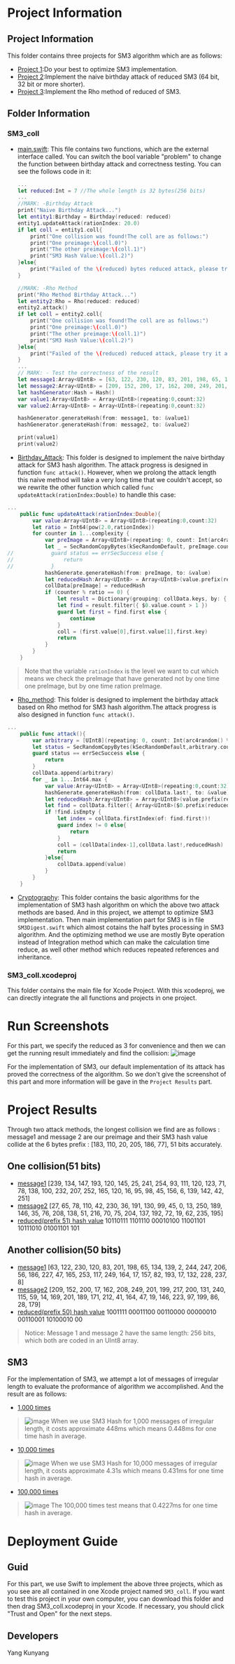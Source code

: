 # Project Information

## Project Information
This folder contains three projects for SM3 algorithm which are as follows:
- [Project 1](#Project):Do your best to optimize SM3 implementation.
- [Project 2](#Project):Implement the naive birthday attack of reduced SM3 (64 bit, 32 bit or more shorter).
- [Project 3](#Project):Implement the Rho method of reduced of SM3.


## Folder Information
### SM3_coll
- [main.swift](#main): 
    This file contains two functions, which are the external interface called. You can switch the bool variable "problem" to change the function between birthday attack and correctness testing. You can see the follows code in it:
    ```Swift
    ...
    let reduced:Int = 7 //The whole length is 32 bytes(256 bits)
    ...
    //MARK: -Birthday Attack
    print("Naive Birthday Attack...")
    let entity1:Birthday = Birthday(reduced: reduced)
    entity1.updateAttack(rationIndex: 20.0)
    if let coll = entity1.coll{
        print("One collision was found!The coll are as follows:")
        print("One preimage:\(coll.0)")
        print("The other preimage:\(coll.1)")
        print("SM3 Hash Value:\(coll.2)")
    }else{
        print("Failed of the \(reduced) bytes reduced attack, please try it again.")
    }

    //MARK: -Rho Method
    print("Rho Method Birthday Attack...")
    let entity2:Rho = Rho(reduced: reduced)
    entity2.attack()
    if let coll = entity2.coll{
        print("One collision was found!The coll are as follows:")
        print("One preimage:\(coll.0)")
        print("The other preimage:\(coll.1)")
        print("SM3 Hash Value:\(coll.2)")
    }else{
        print("Failed of the \(reduced) reduced attack, please try it again.")
    }
    ...
    // MARK: - Test the correctness of the result
    let message1:Array<UInt8> = [63, 122, 230, 120, 83, 201, 198, 65, 134, 139, 2, 244, 247, 206, 56, 186, 227, 47, 165, 253, 117, 249, 164, 17, 157, 82, 193, 17, 132, 228, 237, 8]
    let message2:Array<UInt8> = [209, 152, 200, 17, 162, 208, 249, 201, 199, 217, 200, 131, 240, 115, 59, 14, 169, 201, 189, 171, 212, 41, 164, 47, 19, 146, 223, 97, 199, 86, 28, 179]
    let hashGenerator:Hash = Hash()
    var value1:Array<UInt8> = Array<UInt8>(repeating:0,count:32)
    var value2:Array<UInt8> = Array<UInt8>(repeating:0,count:32)

    hashGenerator.generateHash(from: message1, to: &value1)
    hashGenerator.generateHash(from: message2, to: &value2)

    print(value1)
    print(value2)
    ```
- [Birthday_Attack](#naive): 
    This folder is designed to implement the naive birthday attack for SM3 hash algorithm. The attack progress is designed in function `func attack()`. However, when we prolong the attack length this naive method will take a very long time that we couldn't accept, so we rewrite the other function which called `func updateAttack(rationIndex:Double)` to handle this case:
```Swift
...
    public func updateAttack(rationIndex:Double){
        var value:Array<UInt8> = Array<UInt8>(repeating:0,count:32)
        let ratio = Int64(pow(2.0,rationIndex))
        for counter in 1...complexity {
            var preImage = Array<UInt8>(repeating: 0, count: Int(arc4random() % 100) + 1)
            let _ = SecRandomCopyBytes(kSecRandomDefault, preImage.count, &preImage)
//            guard status == errSecSuccess else {
//                return
//            }
            hashGenerate.generateHash(from: preImage, to: &value)
            let reducedHash:Array<UInt8> = Array<UInt8>(value.prefix(reduced))
            collData[preImage] = reducedHash
            if (counter % ratio == 0) {
                let result = Dictionary(grouping: collData.keys, by: { collData[$0]! })
                let find = result.filter({ $0.value.count > 1 })
                guard let first = find.first else {
                    continue
                }
                coll = (first.value[0],first.value[1],first.key)
                return
            }
        }
    }
```
> Note that the variable `rationIndex` is the level we want to cut which means we check the preImage that have generated not by one time one preImage, but by one time ration preImage.

- [Rho_method](#Rho): 
    This folder is designed to implement the birthday attack based on Rho method for SM3 hash algorithm.The attack progress is also designed in function `func attack()`. 
```Swift
...
    public func attack(){
        var arbitrary = [UInt8](repeating: 0, count: Int(arc4random() % 100) + 1)
        let status = SecRandomCopyBytes(kSecRandomDefault,arbitrary.count, &arbitrary)
        guard status == errSecSuccess else {
            return
        }
        collData.append(arbitrary)
        for _ in 1...Int64.max {
            var value:Array<UInt8> = Array<UInt8>(repeating:0,count:32)
            hashGenerate.generateHash(from: collData.last!, to: &value)
            let reducedHash:Array<UInt8> = Array<UInt8>(value.prefix(reduced))
            let find = collData.filter({ Array<UInt8>($0.prefix(reduced)) == reducedHash})
            if !find.isEmpty {
                let index = collData.firstIndex(of: find.first!)!
                guard index != 0 else{
                    return
                }
                coll = (collData[index-1],collData.last!,reducedHash)
                return
            }else{
                collData.append(value)
            }
        }
    }
```
- [Cryptography](#SM3): 
    This folder contains the basic algorithms for the implementation of SM3 hash algorithm on which the above two attack methods are based. And in this project, we attempt to optimize SM3 implementation. Then main implementation part for SM3 is in file `SM3Digest.swift` which almost cotains the half bytes processing in SM3 algorithm. And the optimizing method we use are mostly Byte operation instead of Integration method which can make the calculation time reduce, as well other method which reduces repeated references and inheritance.

### SM3_coll.xcodeproj
This folder contains the main file for Xcode Project. With this xcodeproj, we can directly integrate the all functions and projects in one project. 

# Run Screenshots
For this part, we specify the reduced as 3 for convenience and then we can get the running result immediately and find the collision:
![image](PNG/screenshot.png)

For the implementation of SM3, our default implementation of its attack has proved the correctness of the algorithm. So we don't give the screenshot of this part and more information will be gave in the `Project Results` part.


# Project Results
Through two attack methods, the longest collision we find are as follows : message1 and message 2 are our preimage and their SM3 hash value collide at the 6 bytes prefix : [183, 110, 20, 205, 186, 77], 51 bits accurately. 

## One collision(51 bits)
- [message1](#message)
    [239, 134, 147, 193, 120, 145, 25, 241, 254, 93, 111, 120, 123, 71, 78, 138, 100, 232, 207, 252, 165, 120, 16, 95, 98, 45, 156, 6, 139, 142, 42, 251]
- [message2](#message)
    [27, 65, 78, 110, 42, 230, 36, 191, 130, 99, 45, 0, 13, 250, 189, 146, 35, 76, 208, 138,  51, 216, 70, 75, 204, 137, 192, 72, 19, 62, 235, 195]
- [reduced(prefix 51) hash value](#coll)
    10110111 1101110 00010100 11001101 10111010 01001101 101

## Another collision(50 bits)
- [message1](#message)
    [63, 122, 230, 120, 83, 201, 198, 65, 134, 139, 2, 244, 247, 206, 56, 186, 227, 47, 165, 253, 117, 249, 164, 17, 157, 82, 193, 17, 132, 228, 237, 8]
- [message2](#message)
    [209, 152, 200, 17, 162, 208, 249, 201, 199, 217, 200, 131, 240, 115, 59, 14, 169, 201, 189, 171, 212, 41, 164, 47, 19, 146, 223, 97, 199, 86, 28, 179]
- [reduced(prefix 50) hash value](#coll)
    1001111 00011100 00110000 00000010 00110001 10100010 00

> Notice: Message 1 and message 2 have the same length: 256 bits, which both are coded in an UInt8 array.

## SM3
For the implementation of SM3, we attempt a lot of messages of irregular length to evaluate the proformance of algorithm we accomplished. And the result are as follows:

- [1,000 times](#result1)
> ![image](PNG/result1.png)
When we use SM3 Hash for 1,000 messages of irregular length, it costs approximate 448ms which means 0.448ms for one time hash in average. 

- [10,000 times](#result2)
> ![image](PNG/result2.png)
When we use SM3 Hash for 10,000 messages of irregular length, it costs approximate 4.31s which means 0.431ms for one time hash in average. 

- [100,000 times](#result3)
> ![image](PNG/result3.png)
The 100,000 times test means that 0.4227ms for one time hash in average.


# Deployment Guide

## Guid

For this part, we use Swift to implement the above three projects, which as you see are all contained in one Xcode project named `SM3_coll`. If you want to
test this project in your own computer, you can download this folder and then drag SM3_coll.xcodeproj in your Xcode. If necessary, you should click "Trust and Open" for the next steps.

## Developers

Yang Kunyang


